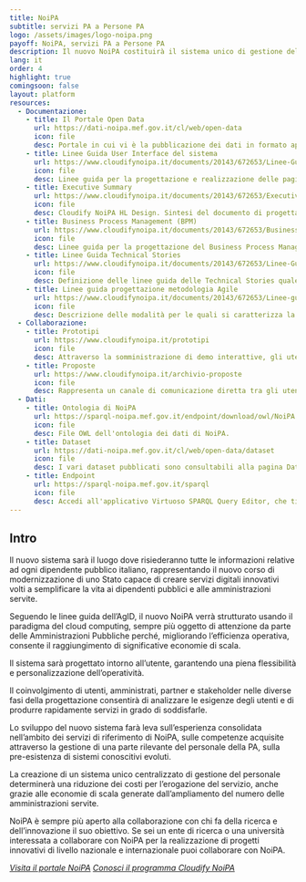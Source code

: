 ```yaml
---
title: NoiPA
subtitle: servizi PA a Persone PA
logo: /assets/images/logo-noipa.png
payoff: NoiPA, servizi PA a Persone PA
description: Il nuovo NoiPA costituirà il sistema unico di gestione del personale di tutta la Pubblica Amministrazione Italiana, che permetterà di accrescere la quantità e la tipologia dei servizi erogati dall’attuale applicazione, innovandone il modello di erogazione e favorendo un percorso di trasformazione digitale che utilizzi i nuovi paradigmi del cloud e dei big data.
lang: it
order: 4
highlight: true
comingsoon: false
layout: platform
resources:
  - Documentazione:
    - title: Il Portale Open Data
      url: https://dati-noipa.mef.gov.it/cl/web/open-data
      icon: file
      desc: Portale in cui vi è la pubblicazione dei dati in formato aperto, fruibili e riutilizzabili da tutti i cittadini che ne abbiano interesse.
    - title: Linee Guida User Interface del sistema
      url: https://www.cloudifynoipa.it/documents/20143/672653/Linee-Guida-User-Interface-del-sistema/3d52e886-9622-6411-7936-0546880388a3?version=1.0
      icon: file
      desc: Linee guida per la progettazione e realizzazione delle pagine del nuovo sistema NoiPA.
    - title: Executive Summary
      url: https://www.cloudifynoipa.it/documents/20143/672653/Executive-Summary---Cloudify-NoiPA-HL-Design/6e7c9a63-fa47-64d5-7f83-5be2128d4102?version=1.0
      icon: file
      desc: Cloudify NoiPA HL Design. Sintesi del documento di progettazione di alto livello del programma di trasformazione digitale "Cloudify NoiPA".
    - title: Business Process Management (BPM)
      url: https://www.cloudifynoipa.it/documents/20143/672653/Business-Process-Management-(BPM)/79bf3bbc-49ee-0eb5-31cc-4b481201b379?version=1.0
      icon: file
      desc: Linee guida per la progettazione del Business Process Management (BPM). Descrizione dei servizi e definizione degli strumenti di configurazione e personalizzazione dei processi di business.
    - title: Linee Guida Technical Stories
      url: https://www.cloudifynoipa.it/documents/20143/672653/Linee-Guida-Technical-Stories/92d24668-361c-ddac-4814-d738e14374d4?version=1.0
      icon: file
      desc: Definizione delle linee guida delle Technical Stories quale supporto dell’attività di inserimento delle stesse nel sistema di gestione requisiti adottato.
    - title: Linee guida progettazione metodologia Agile
      url: https://www.cloudifynoipa.it/documents/20143/672653/Linee-guida-progettazione-metodologia-Agile/ecd4f47e-582d-9ed2-c5f3-c189bb760c5f?version=1.0
      icon: file
      desc: Descrizione delle modalità per le quali si caratterizza la metodologia di sviluppo Agile all'interno del contesto di Cloudify NoiPA.
  - Collaborazione:
    - title: Prototipi
      url: https://www.cloudifynoipa.it/prototipi
      icon: file
      desc: Attraverso la somministrazione di demo interattive, gli utenti potranno valutare prodotti e servizi digitali, sia pre che post rilascio in produzione, favorendo anche la dissemination di nuovi servizi. Inoltre potranno essere coinvolti campioni selezionati di utenti per le fasi di usability testing, in ottica di co-creation della nuova piattaforma.
    - title: Proposte
      url: https://www.cloudifynoipa.it/archivio-proposte
      icon: file
      desc: Rappresenta un canale di comunicazione diretta tra gli utenti finali del servizio e l’Amministrazione, che consente l’inserimento sulla parte pubblica del portale, di proposte su tematiche legate ai servizi offerti da NoiPA o su nuovi requisiti espressi, creando un ponte digitale tra tutti i livelli coinvolti.
  - Dati:
    - title: Ontologia di NoiPA
      url: https://sparql-noipa.mef.gov.it/endpoint/download/owl/NoiPA.owl
      icon: file
      desc: File OWL dell'ontologia dei dati di NoiPA.
    - title: Dataset
      url: https://dati-noipa.mef.gov.it/cl/web/open-data/dataset
      icon: file
      desc: I vari dataset pubblicati sono consultabili alla pagina Dataset.
    - title: Endpoint
      url: https://sparql-noipa.mef.gov.it/sparql
      icon: file
      desc: Accedi all'applicativo Virtuoso SPARQL Query Editor, che ti permetterà di interrogare i Linked Open Data NOIPA e di scaricare i dati richiesti.
---
```


## Intro
Il nuovo sistema sarà il luogo dove risiederanno tutte le informazioni relative ad ogni dipendente pubblico italiano,
rappresentando il nuovo corso di modernizzazione di uno Stato capace di creare servizi digitali innovativi volti a
semplificare la vita ai dipendenti pubblici e alle amministrazioni servite.

Seguendo le linee guida dell’AgID, il nuovo NoiPA verrà strutturato usando il paradigma del cloud computing, sempre più
oggetto di attenzione da parte delle Amministrazioni Pubbliche perché, migliorando l’efficienza operativa, consente il
raggiungimento di significative economie di scala.

Il sistema sarà progettato intorno all’utente, garantendo una piena flessibilità e personalizzazione dell’operatività.

Il coinvolgimento di utenti, amministrati, partner e stakeholder nelle diverse fasi della progettazione consentirà di 
analizzare le esigenze degli utenti e di produrre rapidamente servizi in grado di soddisfarle.

Lo sviluppo del nuovo sistema farà leva sull’esperienza consolidata nell’ambito dei servizi di riferimento di NoiPA, sulle 
competenze acquisite attraverso la gestione di una parte rilevante del personale della PA, sulla pre-esistenza di sistemi 
conoscitivi evoluti.

La creazione di un sistema unico centralizzato di gestione del personale determinerà una riduzione dei costi per 
l’erogazione del servizio, anche grazie alle economie di scala generate dall’ampliamento del numero delle amministrazioni 
servite.

NoiPA è sempre più aperto alla collaborazione con chi fa della ricerca e dell’innovazione il suo obiettivo.
Se sei un ente di ricerca o una università interessata a collaborare con NoiPA per la realizzazione di progetti innovativi
di livello nazionale e internazionale puoi collaborare con NoiPA.

<a class="btn btn-primary" href="https://noipa.mef.gov.it/"><i class="it-pa" />Visita il portale NoiPA</a>
<a class="btn btn-primary" href="https://www.cloudifynoipa.it"><i class="it-code-circle" />Conosci il programma Cloudify NoiPA</a>

